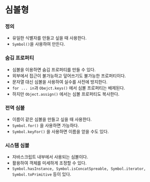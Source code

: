 # 심볼형

### 정의

- 유일한 식별자를 만들고 싶을 때 사용한다.
- `Symbol()`을 사용하여 만든다.

### 숨김 프로퍼티

- 심볼을 이용하면 숨김 프로퍼티를 만들 수 있다.
- 외부에서 접근이 불가능하고 덮어쓰기도 불가능한 프로퍼티이다.
- 문자열 대신 심볼을 사용하여 실수를 사전에 방지한다.
- `for ... in`과 `Obejct.keys()` 에서 심볼 프로퍼티는 배제된다.
- 하지만 `Object.assign()` 에서는 심볼 프로퍼티도 복사한다.

### 전역 심볼

- 이름이 같은 심볼을 만들고 싶을 때 사용한다.
- `Symbol.for()` 을 사용하면 가능하다.
- `Symbol.keyFor()` 을 사용하면 이름을 얻을 수도 있다.

### 시스템 심볼

- 자바스크립트 내부에서 사용되는 심볼이다.
- 활용하여 객체를 미세하게 조정할 수 있다.
- `Symbol.hasInstance, Symbol.isConcatSpreable, Symbol.iterator, Symbol.toPrimitive` 등이 있다.
